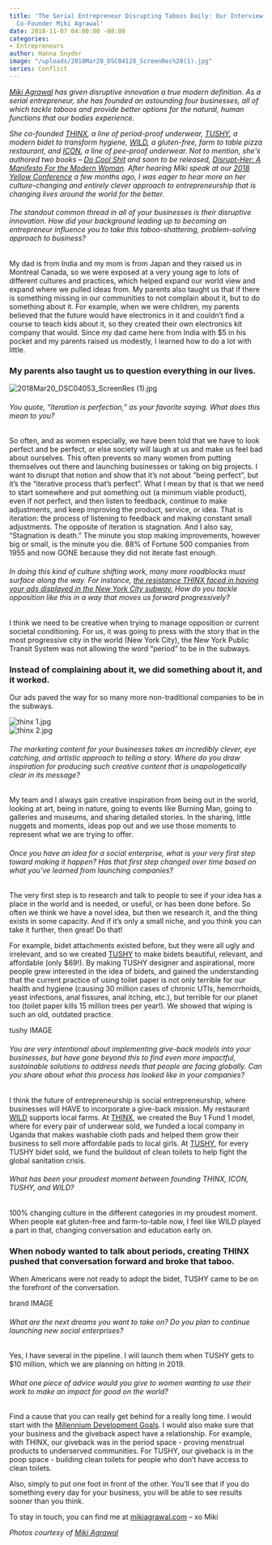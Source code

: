 ```yaml
---
title: 'The Serial Entrepreneur Disrupting Taboos Daily: Our Interview with Thinx
  Co-Founder Miki Agrawal'
date: 2018-11-07 04:00:00 -08:00
categories:
- Entrepreneurs
author: Hanna Snyder
image: "/uploads/2018Mar20_DSC04128_ScreenRes%20(1).jpg"
series: Conflict
---
```


_[Miki Agrawal](https://www.mikiagrawal.com/) has given disruptive innovation a true modern definition. As a serial entrepreneur, she has founded an astounding four businesses, all of which tackle taboos and provide better options for the natural, human functions that our bodies experience._ 

_She co-founded [THINX](https://www.shethinx.com/), a line of period-proof underwear, [TUSHY](https://hellotushy.com/?utm_expid=.qUBTCqfDQ06WDHKSiEv3lA.0&utm_referrer=), a modern bidet to transform hygiene, [WILD](http://www.eatdrinkwild.com/), a gluten-free, farm to table pizza restaurant, and [ICON](https://www.iconundies.com/), a line of pee-proof underwear. Not to mention, she's authored two books – [Do Cool Shit](https://www.amazon.com/Do-Cool-Sh-Business-Happily/dp/0062366858/ref=sr_1_1?ie=UTF8&qid=1540848166&sr=8-1&keywords=do+cool+shit+book) and soon to be released, [Disrupt-Her: A Manifesto For the Modern Woman](https://www.amazon.com/Disrupt-Her-Manifesto-Modern-Miki-Agrawal/dp/1401955568/ref=sr_1_fkmr0_1?ie=UTF8&qid=1540848181&sr=8-1-fkmr0&keywords=disrupt-her+book). After hearing Miki speak at our [2018 Yellow Conference](https://yellowco.co/conference/) a few months ago, I was eager to hear more on her culture-changing and entirely clever approach to  entrepreneurship that is changing lives around the world for the better._

###### The standout common thread in all of your businesses is their disruptive innovation. How did your background leading up to becoming an entrepreneur influence you to take this taboo-shattering, problem-solving approach to business?

My dad is from India and my mom is from Japan and they raised us in Montreal Canada, so we were exposed at a very young age to lots of different cultures and practices, which helped expand our world view and expand where we pulled ideas from. My parents also taught us that if there is something missing in our communities to not complain about it, but to do something about it. For example, when we were children, my parents believed that the future would have electronics in it and couldn’t find a course to teach kids about it, so they created their own electronics kit company that would. Since my dad came here from India with $5 in his pocket and my parents raised us modestly, I learned how to do a lot with little. 

### My parents also taught us to question everything in our lives. 

![2018Mar20_DSC04053_ScreenRes (1).jpg](/uploads/2018Mar20_DSC04053_ScreenRes%20(1).jpg)

###### You quote, “Iteration is perfection,” as your favorite saying. What does this mean to you?

So often, and as women especially, we have been told that we have to look perfect and be perfect, or else society will laugh at us and make us feel bad about ourselves. This often prevents so many women from putting themselves out there and launching businesses or taking on big projects. I want to disrupt that notion and show that it’s not about “being perfect”, but it’s the “iterative process that’s perfect”. What I mean by that is that we need to start somewhere and put something out (a minimum viable product), even if not perfect, and then listen to feedback, continue to make adjustments, and keep improving the product, service, or idea. That is iteration: the process of listening to feedback and making constant small adjustments. The opposite of iteration is stagnation. And I also say, “Stagnation is death.” The minute you stop making improvements, however big or small, is the minute you die. 88% of Fortune 500 companies from 1955 and now GONE because they did not iterate fast enough. 

###### In doing this kind of culture shifting work, many more roadblocks must surface along the way. For instance, [the resistance THINX faced in having your ads displayed in the New York City subway.](https://www.bustle.com/articles/122564-thinx-underwear-ads-on-nyc-subway-are-up-but-the-company-has-another-big-announcement) How do you tackle opposition like this in a way that moves us forward progressively?

I think we need to be creative when trying to manage opposition or current societal conditioning. For us, it was going to press with the story that in the most progressive city in the world (New York City), the New York Public Transit System was not allowing the word “period” to be in the subways. 

### Instead of complaining about it, we did something about it, and it worked. 

Our ads paved the way for so many more non-traditional companies to be in the subways. 

![thinx 1.jpg](/uploads/thinx%201.jpg)  
![thinx 2.jpg](/uploads/thinx%202.jpg)

###### The marketing content for your businesses takes an incredibly clever, eye catching, and artistic approach to telling a story. Where do you draw inspiration for producing such creative content that is unapologetically clear in its message?

My team and I always gain creative inspiration from being out in the world, looking at art, being in nature, going to events like Burning Man, going to galleries and museums, and sharing detailed stories. In the sharing, little nuggets and moments, ideas pop out and we use those moments to represent what we are trying to offer. 

###### Once you have an idea for a social enterprise, what is your very first step toward making it happen? Has that first step changed over time based on what you’ve learned from launching companies?

The very first step is to research and talk to people to see if your idea has a place in the world and is needed, or useful, or has been done before. So often we think we have a novel idea, but then we research it, and the thing exists in some capacity. And if it’s only a small niche, and you think you can take it further, then great! Do that! 

For example, bidet attachments existed before, but they were all ugly and irrelevant, and so we created [TUSHY](https://hellotushy.com/) to make bidets beautiful, relevant, and affordable (only $69!). By making TUSHY designer and aspirational, more people grew interested in the idea of bidets, and gained the understanding that the current practice of using toilet paper is not only terrible for our health and hygiene (causing 30 million cases of chronic UTIs, hemorrhoids, yeast infections, anal fissures, anal itching, etc.), but terrible for our planet too (toilet paper kills 15 million trees per year!). We showed that wiping is such an old, outdated practice. 

tushy IMAGE

###### You are very intentional about implementing give-back models into your businesses, but have gone beyond this to find even more impactful, sustainable solutions to address needs that people are facing globally. Can you share about what this process has looked like in your companies?

I think the future of entrepreneurship is social entrepreneurship, where businesses will HAVE to incorporate a give-back mission. My restaurant [WILD](http://www.eatdrinkwild.com/) supports local farms. At [THINX](https://www.shethinx.com/), we created the Buy 1 Fund 1 model, where for every pair of underwear sold, we funded a local company in Uganda that makes washable cloth pads and helped them grow their business to sell more affordable pads to local girls. At [TUSHY](https://hellotushy.com/), for every TUSHY bidet sold, we fund the buildout of clean toilets to help fight the global sanitation crisis. 

###### What has been your proudest moment between founding THINX, ICON, TUSHY, and WILD? 

100% changing culture in the different categories in my proudest moment. When people eat gluten-free and farm-to-table now, I feel like WILD played a part in that, changing conversation and education early on. 

### When nobody wanted to talk about periods, creating THINX pushed that conversation forward and broke that taboo. 

When Americans were not ready to adopt the bidet, TUSHY came to be on the forefront of the conversation. 

brand IMAGE

###### What are the next dreams you want to take on? Do you plan to continue launching new social enterprises?

Yes, I have several in the pipeline. I will launch them when TUSHY gets to $10 million, which we are planning on hitting in 2019. 

###### What one piece of advice would you give to women wanting to use their work to make an impact for good on the world? 

Find a cause that you can really get behind for a really long time. I would start with the [Millennium Development Goals](http://www.un.org/millenniumgoals/). I would also make sure that your business and the giveback aspect have a relationship. For example, with THINX, our giveback was in the period space -  proving menstrual products to underserved communities. For TUSHY, our giveback is in the poop space - building clean toilets for people who don’t have access to clean toilets. 

Also, simply to put one foot in front of the other. You’ll see that if you do something every day for your business, you will be able to see results sooner than you think. 

To stay in touch, you can find me at [mikiagrawal.com](https://www.mikiagrawal.com/) – xo Miki 

_Photos courtesy of [Miki Agrawal](https://www.mikiagrawal.com/)_